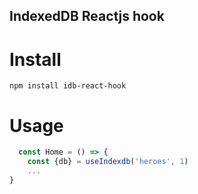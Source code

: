 ## IndexedDB Reactjs hook

# Install

```
npm install idb-react-hook
```

# Usage

```jsx
  const Home = () => {
    const {db} = useIndexdb('heroes', 1)
    ...
}

```